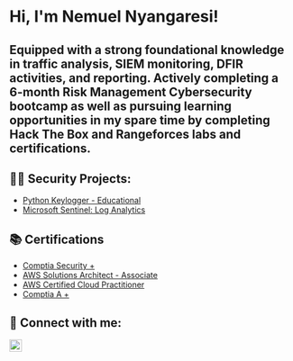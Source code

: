 <h1>Hi, I'm Nemuel Nyangaresi!</h1>

<h2>Equipped with a strong foundational knowledge in traffic analysis, SIEM monitoring, DFIR activities, and reporting.
Actively completing a 6-month Risk Management Cybersecurity bootcamp as well as pursuing learning opportunities in my spare time by completing Hack The Box and Rangeforces labs and certifications. 
</h2>

<h2>👨‍💻 Security Projects:</h2>

  - [Python Keylogger - Educational](https://github.com/NemuelNyangaresi/keylogger-python-educational)
  - [Microsoft Sentinel: Log Analytics](https://github.com/NemuelNyangaresi/Microsoft-Sentinel-Log-Analytics)


<h2>📚 Certifications</h2>

- [Comptia Security +](https://www.credly.com/badges/fd15e28a-a197-40d4-abc1-325b0fbc0daf/public_url)
- [AWS Solutions Architect - Associate](https://www.credly.com/badges/fd15e28a-a197-40d4-abc1-325b0fbc0daf/public_url)
- [AWS Certified Cloud Practitioner](https://www.credly.com/badges/fd15e28a-a197-40d4-abc1-325b0fbc0daf/public_url)
- [Comptia A +](https://www.credly.com/badges/623cf52f-0d33-4808-ba2d-fca5c25eb3e8/public_url)


<h2>🤳 Connect with me:</h2>

[<img align="left" alt="NemuelNyangaresi | LinkedIn" width="22px" src="https://www.svgrepo.com/show/110195/linkedin.svg" />][linkedin]

[linkedin]: https://www.linkedin.com/in/nemuel/

<!--
Here are some ideas to get you started:

- 🔭 I’m currently working on ...
- 🌱 I’m currently learning ...
- 👯 I’m looking to collaborate on ...
- 🤔 I’m looking for help with ...
- 💬 Ask me about ...
- 📫 How to reach me: ...
- 😄 Pronouns: ...
- ⚡ Fun fact: ...
-->
